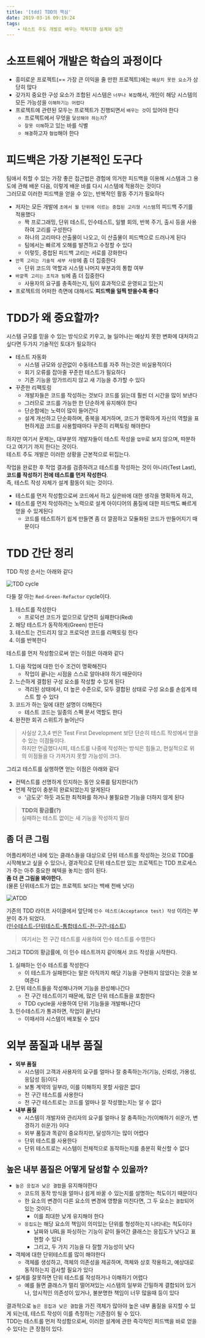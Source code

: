 ```yaml
---
title: '[tdd] TDD의 핵심'
date: 2019-03-16 09:19:24
tags:
    - 테스트 주도 개발로 배우는 객체지향 설계와 실천
---
```


# 소프트웨어 개발은 학습의 과정이다  
- 흥미로운 프로젝트(== 가장 큰 이익을 줄 만한 프로젝트)에는 `예상치 못한 요소`가 상당히 많다  
- 갖가지 중요한 구성 요소가 조합된 시스템은 `너무나 복잡`해서, 개인이 해당 시스템의 모든 가능성을 `이해하기는 어렵다`  
- 프로젝트에 관련된 모두는 프로젝트가 진행되면서 `배우는 것`이 있어야 한다  
    - 프로젝트에서 무엇을 `달성해야 하는지`?
    - `잘못 이해`하고 있는 바를 식별
    - `해결`하고자 `협업`해야 한다  

# 피드백은 가장 기본적인 도구다
팀애서 취할 수 있는 가장 좋은 접근법은 경험에 의거한 피드백을 이용해 시스템과 그 용도에 관해 배운 다음, 이렇게 배운 바를 다시 시스템에 적용하는 것이다  
그러므로 이러한 피드백을 얻을 수 있는, 반복적인 활동 주기가 필요하다  
- 저자는 모든 개발에 `초에서 월 단위에 이르는 중첩된 고리형 시스템`의 피드백 주기를 적용했다  
    - 짝 프로그래밍, 단위 테스트, 인수테스트, 일별 회의, 반복 주기, 출시 등을 사용하여 고리를 구성한다  
    - 하나의 고리마다 산출물이 나오고, 이 산출물이 피드백으로 드러나게 된다  
    - 팀에서는 빠르게 오해를 발견하고 수정할 수 있다  
    - 이렇듯, 중첩된 피드백 고리는 서로를 강화한다  
- `안쪽 고리는 기술적 세부 사항`에 좀 더 집중한다
    - 단위 코드의 역할과 시스템 나머지 부분과의 통합 여부
- `바깥쪽 고리는 조직과 팀`에 좀 더 집중한다
    - 사용자의 요구를 충족하는지, 팀이 효과적으로 운영되고 있는지
- 프로젝트의 어떠한 측면에 대해서도 **피드백을 일찍 받을수록 좋다**  

# TDD가 왜 중요할까?  
시스템 규모를 믿을 수 있는 방식으로 키우고, 늘 일어나는 예상치 못한 변화에 대처하고 싶다면 두가지 기술적인 토대가 필요하다  
- 테스트 자동화  
    - 시스템 규모와 상관없이 수동테스트를 자주 하는것은 비실용적이다  
    - 회기 오류를 잡아줄 꾸준한 테스트가 필요하다  
    - 기존 기능을 망가뜨리지 않고 새 기능을 추가할 수 있다  
- 꾸준한 리팩토링
    - 개발자들은 코드를 작성하는 것보다 코드를 읽는데 훨씬 더 시간을 많이 보낸다  
    - 그러므로 코드를 가능한 한 단순하게 유지해야 한다  
    - 단순함에는 노력이 많이 들어간다  
    - 설계 개선하고 단순화하며, 중복을 제거하며, 코드가 명확하게 자신의 역할을 표현하게끔 코드를 사용할때마다 꾸준히 리팩토링 해야한다  

하지만 여기서 문제는, 대부분의 개발자들이 테스트 작성을 `업무`로 보지 않으며, 따분하다고 여기기 까지 한다는 것이다.  
테스트 주도 개발은 이러한 상황을 근본적으로 뒤집는다.  

작업을 완료한 후 작업 결과를 검증하려고 테스트를 작성하는 것이 아니라(Test Last),  
**코드를 작성하기 전에 테스트를 먼저 작성한다**.  
즉, 테스트 작성 자체가 설계 활동이 되는 것이다.  

- 테스트를 먼저 작성함으로써 코드에서 하고 싶은바에 대한 생각을 명확하게 하고,  
- 테스트를 먼저 작성하려는 노력으로 설계 아이디어의 품질에 대한 피드백도 빠르게 얻을 수 있게된다  
    - 코드를 테스트하기 쉽게 만들면 좀 더 깔끔하고 모듈화된 코드가 만들어지기 때문이다  

# TDD 간단 정리  
TDD 작성 순서는 아래와 같다  

![TDD cycle](https://lh3.googleusercontent.com/EMuooqywXPsh2t20YCljB3BHHIA3H9snXX98dTDDx1ZEkGY8I-G-jXT35XmiUM8iaPKMd3vKZGagFN2NmR_FfkLzyici22h-l6kcW7VViJNz8QzMe89vASzCD88ivExTrMc_66bcBoMrU3lS8SWpOuWDCOQnrByvQuczwtJ9JmcfGbgvFD6EaJqIH1KMd84BliUWvzqOkdEAlDr8P0F6pVOm9BAtdKNqt7DBZEmDlWEc9OTKlAbEhvffRGCH2V1-oHHV8WSsRWfXJ-mDDx7seaCJYBW8Wpa4tnG9aJ9FtYNjqZkL4R-O3YT2lFqxtIPJtsCB285H8sPLErBCQaEp5xNnlvtL3U2PAhVagp9mrQO_KhX_8v5nKVmntbOJwBOeRZLbWqyRz8ccCfZ6hQ-dRaz-rSgk14hH2URM9GdKKN3PB5hrw2KBDVVIhSytdUrSAcFiwezPSSrorpk9SODjVFPMDLP5TyK8zg1ncGP8jeuDmefo5C0eQv3RDwbRx8uJvlvXzhmiKRKvqWTor_kyTCfUV5ebQBa27M56heqJyn6YT-oVrmd_z4EXDb_-JWvwDum2vcF16PoW2-5j8P4SjQtiGqP0xLP8IVICbkATr9qWnoG5S6SF47Jg2TUDhemwJoF7j0v9yCZbBYD9g4z7EK3WigEYu_w=w475-h372-no)  

다들 잘 아는 `Red-Green-Refactor` cycle이다.  
1. 테스트를 작성한다  
    - 프로덕션 코드가 없으므로 당연히 실패한다(Red)  
2. 해당 테스트가 동작하게(Green) 만든다  
3. 테스트는 건드리지 않고 프로덕션 코드를 리팩토링 한다  
4. 이를 반복한다  

테스트를 먼저 작성함으로써 얻는 이점은 아래와 같다  
1. 다음 작업에 대한 인수 조건이 명확해진다  
    - 작업이 끝나는 시점을 스스로 알아내야 하기 때문이다  
2. 느슨하게 결합된 구성 요소를 작성할 수 있게 된다  
    - 격리된 상태에서, 더 높은 수준으로, 모두 결합된 상태로 구성 요소를 손쉽게 테스트 할 수 있다  
3. 코드가 하는 일에 대한 설명이 더해진다  
    - 테스트 코드는 일종의 스펙 문서 역할도 한다  
4. 완전한 회귀 스위트가 늘어난다  

> 사실상 2,3,4 번은 Test First Development 보단 단순히 테스트 작성에서 얻을 수 있는 이점들이다.  
> 하지만 언급했다시피, 테스트를 나중에 작성하는 방식은 힘들고, 현실적으로 위의 이점들을 다 가져가지 못할 가능성이 크다.  

그리고 테스트를 실행하면 얻는 이점은 아래와 같다  
- 컨텍스트를 선명하게 인지하는 동안 오류를 탐지한다(?) 
- 언제 작업이 충분히 완료되었는지 알게된다  
    - '금도긋' 하듯 과도한 최적화를 하거나 불필요한 기능을 더하지 않게 된다  

> **TDD의 황금률(?)**  
> 실패하는 테스트 없이는 새 기능을 작성하지 말라  

## 좀 더 큰 그림  
어플리케이션 내에 있는 클래스들을 대상으로 단위 테스트를 작성하는 것으로 TDD를 시작해보고 싶을 수 있으나, 결과적으로 단위 테스트만 있는 프로젝트는 TDD 프로세스가 주는 아주 중요한 혜텍을 놓치는 셈이 된다.  
**좀 더 큰 그림을 봐야한다.**  
(물론 단위테스트가 없는 프로젝트 보다는 백배 천배 낫다)  

![ATDD](https://lh3.googleusercontent.com/_vdjJTmSigJ4J05Nj3WXOsWx7SBiBUVhC5vvUoxzRROZHXUp3LZ5zmjc2B-G7CCGy_ZJ_Y7h4RtFqUFGLHe0Mo29XclfuIKSMoX16Z7mM2pI9Rzia76AZQYSP4ST9QlidSOH-5bxfxp2nTDR8odzTTG8m2i08vWkdgbWg0yOCDeGr4qexVulxjUhTg8OmyK0HZ0Du8NT4nB4_O2D5ECj3DRlRQOguscVUbD-9Y6hBn1yARJXYRumoMpdhJhEGA72gqvgXMRbj482hCJcL3cwM3M19Z4JGj_S8L0gbV6cUTlBjqBJSi13-jcRZQgAF1gR1bv39uU8fAN-loBvvWamADMmJrg3A8SPMYqb13KNavO5MllQZhrJMlYa0mwelmAswfNDlUE8310HzsuT3WuxQc4X9C-kO4YEwb3NpvH57mq1zcK-W1k6EFneGyOHWf5xF3W5JSfFiuzCZqFKq9ErI5dXIlhdYndLmu-tfy7qX1-4gV4H6P_tvlTCC6i-vWSXzR2zMsqfzZwnxAaaX2ZGngXKHLvV0h5YurneilSkUwAnx1wC6kOf-a_P8-ouoqajFAQJn9NzqWxIspZizPCNWZekkbEwjSpNfsAkCc3GFykLbSTWvhQesbNXxW1SkAtTFucsASVL9C1g627o7ovTPdMc4c0-jj0=w960-h720-no)  

기존의 TDD 라이프 사이클에서 앞단에 `인수 테스트(Acceptance test) 작성` 이라는 부분이 추가 되었다.  
([인수테스트-단위테스트-통합테스트-전-구간-테스트](/tdd/인수테스트-단위테스트-통합테스트-전-구간-테스트.md))  
> 여기서는 전 구간 테스트를 사용하여 인수 테스트를 수행한다  

그리고 TDD의 황금률에, 이 인수 테스트까지 같이해서 코드 작성을 시작한다.  

1. 실패하는 인수 테스트를 작성한다  
    - 이 테스트가 실패한다는 말은 아직까지 해당 기능을 구현하지 않았다는 것을 보여준다  
2. 단위 테스트들을 작성해나가며 기능을 완성해나간다  
    - 전 구간 테스트이기 때문에, 많은 단위 테스트들을 포함한다  
    - TDD cycle을 사용하여 단위 기능들을 개발해나간다  
3. 인수테스트가 통과하면, 작업이 끝난다  
    - 이때서야 시스템이 배포될 수 있다  

# 외부 품질과 내부 품질  
- **외부 품질** 
    - 시스템이 고객과 사용자의 요구를 얼마나 잘 충족하는가(기능, 신뢰성, 가용성, 응답성 등)이다  
    - 보통 계약의 일부라, 이를 이해하지 못할 사람은 없다  
    - 전 구간 테스트를 사용한다  
    - 전 구간 테스트로는 코드를 얼마나 잘 작성했는지는 알 수 없다  
- **내부 품질**  
    - 시스템이 개발자와 관리자의 요구를 얼마나 잘 충족하는가(이해하기 쉬운가, 변경하기 쉬운가) 이다  
    - 외부 품질과 똑같이 중요하지만, 달성하기는 많이 어렵다  
    - 단위 테스트를 사용한다  
    - 단위 테스트로는 시스템이 전체적으로 동작하는지를 충분히 확신할 수 없다  

## 높은 내부 품질은 어떻게 달성할 수 있을까?  
- `높은 응집과 낮은 결합`을 유지해야한다  
    - 코드의 동작 방식을 얼마나 쉽게 바꿀 수 있는지를 설명하는 척도이기 때문이다  
    - 한 요소의 변경이 다른 요소의 변경에 영향을 미친다면, 그 두 요소는 `결합`되어 있는 것이다.  
        - 이를 최대한 낮게 유지해야 한다  
    - `응집도`는 해당 요소의 책임이 의미있는 단위를 형성하는지 나타내는 척도이다  
        - 날짜와 URL을 파싱하는 기능이 같이 들어간 클래스는 응집도가 낮다고 표현할 수 있다  
        - 그리고, 두 가지 기능을 다 잘할 가능성이 낮다  
- 객체에 대한 단위테스트를 많이 해야한다  
    - 객체를 생성하고, 객체의 의존성을 제공하며, 객체와 상호 작용하고, 예상대로 동작하는지 검사할 필요가 있다  
- 설계를 잘못하면 단위 테스트를 작성하거나 이해하기 어렵다  
    - 예를 들면 클래스가 멀리 떨어져있는 시스템의 일부와 긴밀하게 결합되어 있거나, 암시적인 의존성이 있거나, 불분명한 책임이 너무 많을때 등이 있다  

결과적으로 `높은 응집과 낮은 결합`을 가진 객체가 많아야 높은 내부 품질을 유지할 수 있게 되는데, 테스트 작성이 이를 측정하는 기준점이 될 수 있다.  
TDD는 테스트를 먼저 작성함으로써, 이러한 설계에 관한 즉각적인 피드백을 바로 얻을 수 있다는 큰 장점이 있다.  

<!-- more -->